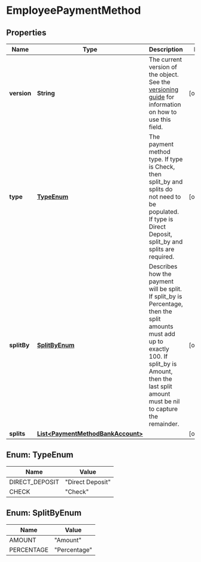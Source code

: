 

# EmployeePaymentMethod



## Properties

| Name | Type | Description | Notes |
|------------ | ------------- | ------------- | -------------|
|**version** | **String** | The current version of the object. See the [versioning guide](https://docs.gusto.com/embedded-payroll/docs/idempotency) for information on how to use this field. |  [optional] |
|**type** | [**TypeEnum**](#TypeEnum) | The payment method type. If type is Check, then split_by and splits do not need to be populated. If type is Direct Deposit, split_by and splits are required. |  [optional] |
|**splitBy** | [**SplitByEnum**](#SplitByEnum) | Describes how the payment will be split. If split_by is Percentage, then the split amounts must add up to exactly 100. If split_by is Amount, then the last split amount must be nil to capture the remainder. |  [optional] |
|**splits** | [**List&lt;PaymentMethodBankAccount&gt;**](PaymentMethodBankAccount.md) |  |  [optional] |



## Enum: TypeEnum

| Name | Value |
|---- | -----|
| DIRECT_DEPOSIT | &quot;Direct Deposit&quot; |
| CHECK | &quot;Check&quot; |



## Enum: SplitByEnum

| Name | Value |
|---- | -----|
| AMOUNT | &quot;Amount&quot; |
| PERCENTAGE | &quot;Percentage&quot; |



